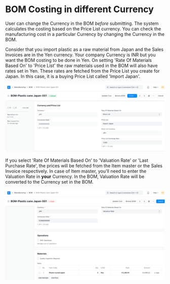
# BOM Costing in different Currency



User can change the Currency in the BOM *before* submitting. The system calculates the costing based on the Price List currency. You can check the manufacturing cost in a particular Currency by changing the Currency in the BOM.


Consider that you import plastic as a raw material from Japan and the Sales Invoices are in the Yen currency. Your company Currency is INR but you want the BOM costing to be done in Yen. On setting 'Rate Of Materials Based On' to 'Price List' the raw materials used in the BOM will also have rates set in Yen. These rates are fetched from the Price List you create for Japan. In this case, it is a buying Price List called 'Import Japan'.


![BOM in different Currency](/files/bom-currency.png)


If you select 'Rate Of Materials Based On' to 'Valuation Rate' or 'Last Purchase Rate', the prices will be fetched from the Item master or the Sales Invoice respectively. In case of Item master, you'll need to enter the Valuation Rate in **your** Currency. In the BOM, Valuation Rate will be converted to the Currency set in the BOM.


![BOM in different Currency](/files/bom-currency-1.png)




